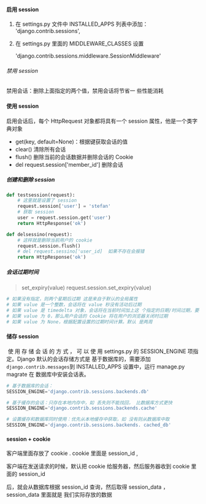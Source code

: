 #### 启用 session

1. 在 settings.py 文件中 INSTALLED_APPS 列表中添加： 'django.contrib.sessions',

2. 在 settings.py 里面的 MIDDLEWARE_CLASSES  设置

   'django.contrib.sessions.middleware.SessionMiddleware'

###### 禁用 session

禁用会话：删除上面指定的两个值，禁用会话将节省一 些性能消耗 



#### 使用 session

启用会话后，每个 HttpRequest 对象都将具有一个 session 属性，他是一个类字典对象

- get(key, default=None)：根据键获取会话的值
- clear() 清除所有会话
- flush() 删除当前的会话数据并删除会话的 Cookie 
- del request.session['member_id'] 删除会话 

##### 创建和删除 session 

```python
def testsession(request):
    # 这里就是设置了 session
    request.session['user'] = 'stefan'
    # 获取 session
    user = request.session.get('user')
    return HttpResponse('ok')

def delsessino(request):
    # 这样就是删除当前用户的 cookie 
	request.session.flush()
    # del request.sessino['user_id]  如果不存在会报错
    return HttpResponse('ok')
```

##### 会话过期时间

> set_expiry(value)     request.session.set_expiry(value)

```python
# 如果没有指定，则两个星期后过期 这是来自于默认的全局属性
# 如果 value 是一个整数，会话将在 value 秒没有活动后过期
# 如果 value 是 timedelta 对象，会话将在当前时间加上这 个指定的日期/时间过期，要在 settings.py 中设置序列化是 PickleSerializer 
# 如果 value 为 0，那么用户会话的 Cookie 将在用户的浏览器关闭时过期 
# 如果 value 为 None，根据配置设置的过期时间计算。默认 是两周 
```



#### 储存 session

​	使 用 存 储 会 话 的 方 式 ， 可 以 使 用 settings.py 的 SESSION_ENGINE 项指定。Django 默认的会话存储方式是 基于数据库的，需要添加`django.contrib.messages`到 INSTALLED_APPS 设置中，运行 manage.py magrate 在 数据库中安装会话表。 

```python
# 基于数据库的会话： 
SESSION_ENGINE='django.contrib.sessions.backends.db' 

# 基于缓存的会话：只存在本地内存中，如 丢失则不能找回， 比数据库方式更快 
SESSION_ENGINE='django.contrib.sessions.backends.cache' 

# 设置缓存和数据库同时使用：优先从本地缓存中获取，如 没有则从数据库中取 
SESSION_ENGINE='django.contrib.sessions.backends. cached_db' 
```



#### session + cookie

客户端里面存放了 cookie . cookie 里面是 session_id ,

客户端在发送请求的时候，默认把 cookie 给服务器，然后服务器收到 cookie 里面的 session_id 

后，就会从数据库根据 session_id 查询，然后取得 session_data ，session_data 里面就是 我们实际存放的数据